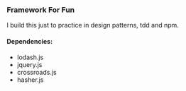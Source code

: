 ### Framework For Fun

I build this just to practice in design patterns, tdd and npm.

#### Dependencies:
- lodash.js
- jquery.js
- crossroads.js
- hasher.js